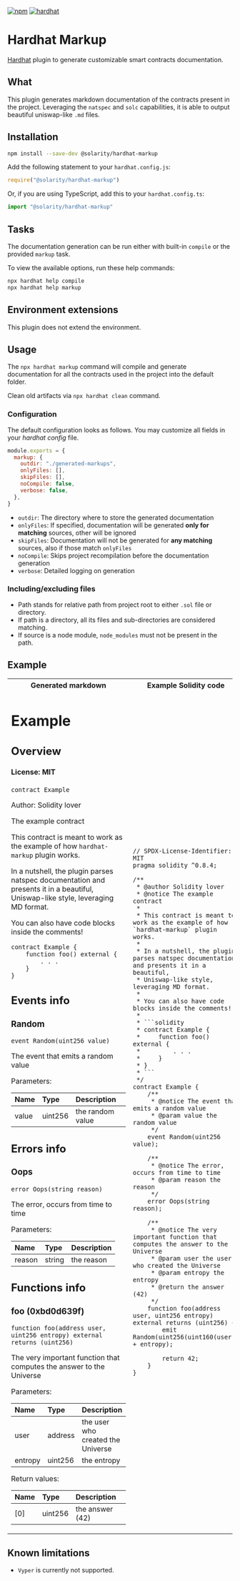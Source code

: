 [![npm](https://img.shields.io/npm/v/@solarity/hardhat-markup.svg)](https://www.npmjs.com/package/@solarity/hardhat-markup) [![hardhat](https://hardhat.org/buidler-plugin-badge.svg?1)](https://hardhat.org)

# Hardhat Markup

[Hardhat](https://hardhat.org) plugin to generate customizable smart contracts documentation.

## What

This plugin generates markdown documentation of the contracts present in the project. Leveraging the `natspec` and `solc` capabilities, it is able to output beautiful uniswap-like `.md` files.

## Installation

```bash
npm install --save-dev @solarity/hardhat-markup
```

Add the following statement to your `hardhat.config.js`:

```js
require("@solarity/hardhat-markup")
```


Or, if you are using TypeScript, add this to your `hardhat.config.ts`:

```ts
import "@solarity/hardhat-markup"
```

## Tasks

The documentation generation can be run either with built-in `compile` or the provided `markup` task.

To view the available options, run these help commands:

```bash
npx hardhat help compile
npx hardhat help markup
```

## Environment extensions

This plugin does not extend the environment.

## Usage

The `npx hardhat markup` command will compile and generate documentation for all the contracts used in the project into the default folder.

Clean old artifacts via `npx hardhat clean` command.

### Configuration

The default configuration looks as follows. You may customize all fields in your *hardhat config* file.

```js
module.exports = {
  markup: {
    outdir: "./generated-markups",
    onlyFiles: [],
    skipFiles: [],
    noCompile: false,
    verbose: false,
  },
}
```

- `outdir`: The directory where to store the generated documentation
- `onlyFiles`: If specified, documentation will be generated **only for matching** sources, other will be ignored
- `skipFiles`: Documentation will not be generated for **any matching** sources, also if those match `onlyFiles`
- `noCompile`: Skips project recompilation before the documentation generation
- `verbose`: Detailed logging on generation

### Including/excluding files

- Path stands for relative path from project root to either `.sol` file or directory.
- If path is a directory, all its files and sub-directories are considered matching.
- If source is a node module, `node_modules` must not be present in the path.

## Example

<table style="width:100%">
<tr>
<th>Generated markdown</th>
<th>Example Solidity code</th>
</tr>


<tr>
<td>
  
# Example

## Overview

#### License: MIT

```solidity
contract Example
```

Author: Solidity lover

The example contract

This contract is meant to work as the example of how `hardhat-markup` plugin works.

In a nutshell, the plugin parses natspec documentation and presents it in a beautiful,
Uniswap-like style, leveraging MD format.

You can also have code blocks inside the comments!

```solidity
contract Example {
    function foo() external {
        . . .
    }
}
```
## Events info

### Random

```solidity
event Random(uint256 value)
```

The event that emits a random value


Parameters:

| Name  | Type    | Description      |
| :---- | :------ | :--------------- |
| value | uint256 | the random value |

## Errors info

### Oops

```solidity
error Oops(string reason)
```

The error, occurs from time to time


Parameters:

| Name   | Type   | Description |
| :----- | :----- | :---------- |
| reason | string | the reason  |

## Functions info

### foo (0xbd0d639f)

```solidity
function foo(address user, uint256 entropy) external returns (uint256)
```

The very important function that computes the answer to the Universe


Parameters:

| Name    | Type    | Description                        |
| :------ | :------ | :--------------------------------- |
| user    | address | the user who created the Universe  |
| entropy | uint256 | the entropy                        |


Return values:

| Name | Type    | Description     |
| :--- | :------ | :-------------- |
| [0]  | uint256 | the answer (42) |

  
</td>
<td>

```solidity
// SPDX-License-Identifier: MIT
pragma solidity ^0.8.4;

/**
 * @author Solidity lover
 * @notice The example contract
 *
 * This contract is meant to work as the example of how `hardhat-markup` plugin works.
 *
 * In a nutshell, the plugin parses natspec documentation and presents it in a beautiful,
 * Uniswap-like style, leveraging MD format.
 *
 * You can also have code blocks inside the comments!
 *
 * ```solidity
 * contract Example {
 *     function foo() external {
 *         . . .
 *     }
 * }
 * ```
 */
contract Example {
    /**
     * @notice The event that emits a random value
     * @param value the random value
     */
    event Random(uint256 value);

    /**
     * @notice The error, occurs from time to time
     * @param reason the reason
     */
    error Oops(string reason);

    /**
     * @notice The very important function that computes the answer to the Universe
     * @param user the user who created the Universe
     * @param entropy the entropy
     * @return the answer (42)
     */
    function foo(address user, uint256 entropy) external returns (uint256) {
        emit Random(uint256(uint160(user)) + entropy);

        return 42;
    }
}
```

</td>
</tr>
</table>

## Known limitations

- `Vyper` is currently not supported.
